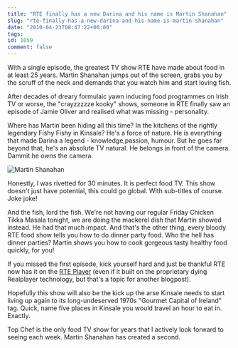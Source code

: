 ```yaml
---
title: "RTE finally has a new Darina and his name is Martin Shanahan"
slug: "rte-finally-has-a-new-darina-and-his-name-is-martin-shanahan"
date: "2010-04-23T08:47:22+00:00"
tags:
id: 1059
comment: false
---
```


With a single episode, the greatest TV show RTE have made about food in at least 25 years. Martin Shanahan jumps out of the screen, grabs you by the scruff of the neck and demands that you watch him and start loving fish.

After decades of dreary formulaic yawn inducing food programmes on Irish TV or worse, the "crayzzzzze kooky" shows, someone in RTE finally saw an episode of Jamie Oliver and realised what was missing - personality.

Where has Martin been hiding all this time? In the kitchens of the rightly legendary Fishy Fishy in Kinsale? He's a force of nature. He is everything that made Darina a legend - knowledge,passion, humour. But he goes far beyond that, he's an absolute TV natural. He belongs in front of the camera. Dammit he _owns_ the camera.

![](http://dynimg.rte.ie/00033429-250.jpg "Martin Shanahan")

Honestly, I was rivetted for 30 minutes. It is perfect food TV. This show doesn't just have potential, this could go global. With sub-titles of course. Joke joke!

And the fish, lord the fish. We're not having our regular Friday Chicken Tikka Masala tonight, we are doing the mackerel dish that Martin showed instead. He had that much impact. And that's the other thing, every bloody RTE food show tells you how to do dinner party food. Who the hell has dinner parties? Martin shows you how to cook gorgeous tasty healthy food quickly, for you!

If you missed the first episode, kick yourself hard and just be thankful RTE now has it on the [RTE Player](http://www.rte.ie/player/#v=1071348) (even if it built on the proprietary dying Realplayer technology, but that's a topic for another blogpost).

Hopefully this show will also be the kick up the arse Kinsale needs to start living up again to its long-undeserved 1970s "Gourmet Capital of Ireland" tag. Quick, name five places in Kinsale you would travel an hour to eat in. Exactly.

Top Chef is the only food TV show for years that I actively look forward to seeing each week. Martin Shanahan has created a second.

